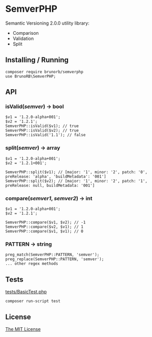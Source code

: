 # SemverPHP

Semantic Versioning 2.0.0 utility library:
 - Comparison
 - Validation
 - Split

## Installing / Running

    composer require brunorb/semverphp
    use BrunoRB\SemverPHP;

## API

### isValid(_semver_) -> bool

	$v1 = '1.2.0-alpha+001';
	$v2 = '1.2.1';
    SemverPHP::isValid($v1); // true
    SemverPHP::isValid($v2); // true
    SemverPHP::isValid('1.1'); // false

### split(_semver_) -> array

	$v1 = '1.2.0-alpha+001';
	$v2 = '1.2.1+001';

	SemverPHP::split($v1); // [major: '1', minor: '2', patch: '0', preRelease: 'alpha', 'buildMetadata': '001']
	SemverPHP::split($v2); // [major: '1', minor: '2', patch: '1', preRelease: null, buildMetadata: '001']

### compare(_semver1_, _semver2_) -> int

	$v1 = '1.2.0-alpha+001';
	$v2 = '1.2.1';

	SemverPHP::compare($v1, $v2); // -1
	SemverPHP::compare($v2, $v1); // 1
	SemverPHP::compare($v1, $v1); // 0

### PATTERN -> string

	preg_match(SemverPHP::PATTERN, 'semver');
	preg_replace(SemverPHP::PATTERN, 'semver');
	... other regex methods


## Tests

[tests/BasicTest.php](tests/BasicTest.php)

`composer run-script test`

## License

[The MIT License](LICENSE)